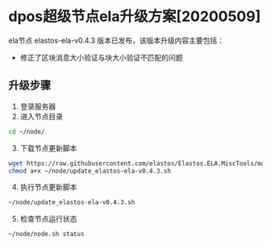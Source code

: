 # dpos超级节点ela升级方案[20200509]

ela节点 elastos-ela-v0.4.3 版本已发布，该版本升级内容主要包括：
- 修正了区块消息大小验证与块大小验证不匹配的问题

## 升级步骤

1. 登录服务器
2. 进入节点目录

```bash
cd ~/node/
```

3. 下载节点更新脚本

```bash
wget https://raw.githubusercontent.com/elastos/Elastos.ELA.MiscTools/master/script/ela/update_elastos-ela-v0.4.3.sh;
chmod a+x ~/node/update_elastos-ela-v0.4.3.sh
```

4. 执行节点更新脚本

```bash
~/node/update_elastos-ela-v0.4.3.sh
```

5. 检查节点运行状态

```bash
~/node/node.sh status
```